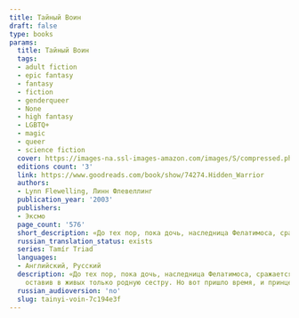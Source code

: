 ```yaml
---
title: Тайный Воин
draft: false
type: books
params:
  title: Тайный Воин
  tags:
  - adult fiction
  - epic fantasy
  - fantasy
  - fiction
  - genderqueer
  - None
  - high fantasy
  - LGBTQ+
  - magic
  - queer
  - science fiction
  cover: https://images-na.ssl-images-amazon.com/images/S/compressed.photo.goodreads.com/books/1347866367i/74274.jpg
  editions count: '3'
  link: https://www.goodreads.com/book/show/74274.Hidden_Warrior
  authors:
  - Lynn Flewelling, Линн Флевеллинг
  publication_year: '2003'
  publishers:
  - Эксмо
  page_count: '576'
  short_description: «До тех пор, пока дочь, наследница Фелатимоса, сражается и побеждает, Скала никогда не будет покорена» - гласит древнее пророчество оракула. Благоденствие Скалы действительно длилось до восшествия...
  russian_translation_status: exists
  series: Tamír Triad
  languages:
  - Английский, Русский
  description: «До тех пор, пока дочь, наследница Фелатимоса, сражается и побеждает, Скала никогда не будет покорена» - гласит древнее пророчество оракула. Благоденствие Скалы действительно длилось до восшествия на престол Эриуса, который узурпировал власть и убил всех своих родственниц, оставив в живых только родную сестру. Но вот пришло время, и принцесса Ариани произвела на свет двойню. Волшебники сохранили жизнь девочки ценой жизни брата. Не нашедший успокоения призрак мальчика живет в старой тряпичной кукле, сшитой матерью, которая удерживает душу любимого сына. Всякий раз, глядя в зеркало, Тобин-она видит лицо брата. Тобин-он ненавидит сестру, но вынужден защищать ее, чтобы вновь вступило в силу древнее пророчество. «До тех пор, пока дочь, наследница Фелатимоса, сражается и побеждает, Скала никогда не будет покорена» — гласит древнее пророчество оракула. Благоденствие Скалы действительно длилось до восшествия на престол Эриуса, который узурпировал власть и убил всех своих родственниц,
    оставив в живых только родную сестру. Но вот пришло время, и принцесса Ариани произвела на свет двойню. Волшебники сохранили жизнь девочки ценой жизни брата. Не нашедший успокоения призрак мальчика живет в старой тряпичной кукле, сшитой матерью, которая удерживает душу любимого сына. Всякий раз, глядя в зеркало, Тобин-она видит лицо брата. Тобин-он ненавидит сестру, но вынужден защищать ее, чтобы вновь вступило в силу древнее пророчество.
  russian_audioversion: 'no'
  slug: tainyi-voin-7c194e3f
---
```

